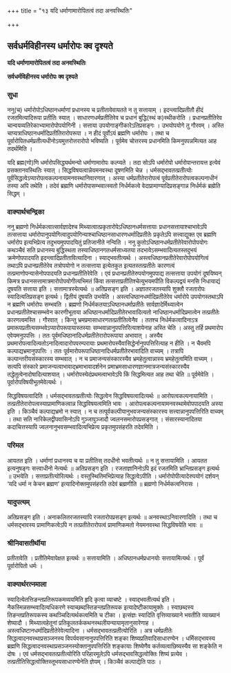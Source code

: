 +++
title = "१३ यदि धर्माणामारोपितत्वं तदा अनवस्थितिः"

+++


## सर्वधर्मविहीनस्य धर्मारोपः क्व दृश्यते

**यदि धर्माणामारोपितत्वं तदा अनवस्थितिः**

**सर्वधर्मविहीनस्य धर्मारोपः क्व दृश्यते**

### **सुधा**

ननु(च) धर्मारोपोऽधिष्ठानधर्माणां प्रधानस्य च प्रतीतावेवायतते न तु सत्तायाम् । इदन्त्वादिप्रतीतौ हीदं रजतमित्यादिरूपा प्रतीतिः स्यात् । साधारणधर्मप्रतीतिरेव च प्रधानं बुद्धि(स्थं क)स्थीकरोति । प्रधानप्रतीतिरेव चान्वयव्यतिरेकाभ्यामारोपोपयोगिनी । सत्ताया उपयोगाङ्गीकारेऽतिप्रसङ्गः । उभयोपयोगे तु गौरवम् । अस्ति चाप्यत्राधिष्ठानधर्मादिप्रतीतिरारोपरूपा । न हीदं पूर्वोऽयं ब्रह्मणि धर्मारोपः । तथा च पूर्वारोपितधर्मप्रतीत्यधीनोऽयमुत्तरोत्तरारोपो भविष्यति । पूर्वमेव चोत्तरस्य प्रधानमिति किमनुपपन्नमित्यत आह तदर्थमिति ।

यदि ब्रह्म(णो)णि धर्मारोपसिद्ध्यर्थमन्यो धर्माणामारोपः कल्प्यते । तदा सोऽपि धर्मारोपो धर्मारोपान्तरायत्त इत्येवं प्रसक्तानवस्थितिः स्यात् । सिद्धविषयत्वान्नेयमनवस्था दूषणमिति चेन्न । धर्मसद्भावतत्प्रतीत्योः पूर्वसिद्धत्वेऽप्यारोपत्वकल्पनायामनवस्थानिवारणात् । अस्या धर्मप्रतीतेरारोपत्वं पूर्वप्रतीतेरारोपत्वकल्पनाधीनं तस्या अपि तथेति । तदेवं ब्रह्मणि धर्मारोपासम्भवात्स्वतो निर्धर्मकत्वे वेदाप्रामाण्यादिप्रसङ्गान्न निर्धर्मकं ब्रह्मेति सिद्धम् ।

### **वाक्यार्थचन्द्रिका**

ननु ब्रह्मणो निर्धर्मकत्वात्सार्वज्ञादेश्च मिथ्यात्वात्प्रकृतारोपेऽधिष्ठानधर्मसत्तायाः प्रधानसत्तायाश्चाभावेऽपि तत्सत्ताया धर्मारोपानुपयोगित्वादुपयोगिन्याश्चाधिष्ठानसाधारणधर्मादिप्रतीतेः प्रकृतेऽपि सत्त्वाद्युक्त एव ब्रह्मणि धर्मारोप इत्यभिप्रेत्य तदुभयमुपपादयितुं प्रतिजानीते नन्विति । ननु कुतोऽधिष्ठानधर्मप्रतीतेरेवारोपोपयोगः कथञ्चैवं सति प्रधानस्य बुद्धिस्थता तस्याधिष्ठानगतधर्मसाध्यतया तदभावेऽसम्भवादित्यतस्तदुभयं क्रमेणोपपादयति इदन्त्वादिप्रतीतावित्यादिना । स्याद्भवतीत्यर्थः । अस्त्वधिष्ठानप्रतीतेरेवारोपोपयोगित्वं तथाऽपि प्रधानप्रतीतेरेव तत्रोपयोगो न तत्सत्ताया इत्येतकुत इत्यतस्तत्प्रतीतेः कारणत्वं तत्प्रमाणोपन्यासेनोपपादयति प्रधानप्रतीतिरेवेति । एवं प्रधानप्रतीतेरुपयोगमुपपाद्य तत्सत्ताया उपयोगं दूषयिष्यन् किमत्र प्रधानसत्तामात्रमारोपोपयोगीत्यभिमतं किंवा तत्सत्ताप्रतीतिश्चेत्युभयमपीति विकल्पद्वयं मनसि निधायाद्यं दूषयति सत्ताया इति । सत्तामात्रस्येत्यर्थः ॥ अतिप्रसङ्ग इति । अज्ञातरजतस्यापि शुक्तौ रजतारोपः स्यादित्यतिप्रसङ्ग इत्यर्थः। द्वितीयं दूषयति उभयेति । अस्त्वधिष्ठानधर्मादिप्रतीतेरेव धर्मारोपे उपयोगस्तथाऽपि न ब्रह्मणि धर्मारोपः सम्भवति । ब्रह्मणो निर्धर्मकतयाऽधिष्ठानधर्माप्रतीतेः सार्वज्ञादेर्मिथ्यात्वेन प्रधानप्रतीतेश्चासम्भवेन कारणीभूताया अधिष्ठानधर्मादिप्रतीतेरभावादित्यतो नाधिष्ठानधर्मादिप्रमात्वेन तत्प्रतीतेः कारणत्वमस्ति । गौरवात् । किन्तु भ्रमप्रमासाधारणतत्प्रतीतित्वेनैव । ततश्च निर्धर्मकत्वादिनाऽत्र प्रमारूपप्रतीत्यसम्भवेऽप्यारोपरूपायास्तस्याः सम्भवान्नानुपपत्तिरित्याशयेनाह अस्ति चेति । अस्तु तर्हि प्रथमारोप एवेयमनुपपत्तिः । ततः पूर्वमधिष्ठानादिधर्मप्रतीतेरारोपरूपाया अभावात् । अस्यैव प्रथमारोपत्वादित्यतोऽनादित्वादारोपपरम्परायाः प्रथमारोपस्यैवासिद्धेर्नानुपपत्तिरित्याह न हीति । न चैवमपि कल्पाद्यभ्रमानुपपत्तिः । ततः पूर्वमारोपरूपाधिष्ठानादिधर्मप्रतीतेरभावादिति वाच्यम् । तत्रापि कल्पान्तरीयसंस्कारस्य सम्भवात् । न च प्रमाजन्यसंस्कारस्यैव भ्रमहेतुत्वान्नास्य भ्रमहेतुत्वमिति वाच्यम् । सत्यपि संस्कारे प्रमाजन्यत्वाभावाद्भ्रमाभावादर्शनेन प्रमाभ्रमसाधारणज्ञानमात्रजन्यसंस्कारस्यैव तद्धेतुत्वेनादोषादित्याशयात् । धर्मारोपस्येदंप्रथमत्वाभावेऽपि किं सिद्धमित्यत आह तथा चेति ॥ पूर्वमेवेति । पूर्वारोपविषयीभूतमेवेत्यर्थः ।

सिद्धविषयत्वादिति । धर्मसद्भावतत्प्रतीत्योः सिद्धत्वेन सिद्धविषयत्वादित्यर्थः ॥ आरोपत्वकल्पनायामिति । तत्प्रतीतेरारोपत्वस्याप्रामाणिकत्वान्न सिद्धविषयत्वमिति भावः । आरोपत्वकल्पनायामनवस्थामेवोपपादयति अस्या इति । किञ्चैवं कल्पाद्यभ्रमो न स्यात् । न च तत्पूर्वकल्पीयानुभवजन्यसंस्कारस्य सत्त्वान्नानुपपत्तिरिति वाच्यम् । तथा सति नारिकेलद्वीपवासिनोऽपि गुञ्जापुञ्जादौ ज्वलनसमारोपप्रसङ्गात् । संसारस्यानादितया कदाचित्तस्यापि ज्वलनानुभवसम्भवादित्यभिप्रेत्य प्रकृतमुपसंहरति तदेवमिति ।

### **परिमल**

आयतत इति । धर्माणां प्रधानस्य च या प्रतीतिस् तदधीनो भवतीत्यर्थः ॥ न तु सत्तायामिति । आयतत इत्यनुषङ्गः सत्त्वाधीनो नेत्यर्थः ॥ अतिप्रसङ्ग इति । रजताज्ञानिनोऽपि इदं रजतमिति भ्रान्तिप्रसङ्ग इत्यर्थः ॥ उभयेति । सत्ताप्रतीत्योरित्यर्थः । वस्तुस्थितिमभिप्रेत्याह सिद्धत्वेऽपीति । धर्मारोपोपीत्यादेरुपयोगं दर्शयन् ‘यदि धर्मा न केचन ब्रह्मण’ इत्यादिनोक्तमुपसंहरति तदेवं ब्रह्मणीति ॥ ब्रह्मणो निर्धर्मकत्वनिरासः ।

### **यादुपत्यम्**

अतिप्रसङ्ग इति । अनाकलितरजतस्यापि रजतारोपप्रसङ्ग इत्यर्थः ॥ अनवस्थाऽनिवारणादिति । तथा च धर्मसद्भावस्य प्रामाणिकत्वेऽपि न तत्प्रतीतेरारोपत्वं प्रामाणिकमतो नेयमनवस्था सिद्धविषयेति भावः ॥

### **श्रीनिवासतीर्थीया**

प्रतीतावेति । प्रतीतिमेवापेक्षत इत्यर्थः ॥ सत्तायामिति । अधिष्ठानधर्मप्रधानयोः सत्तायामित्यर्थः । पूर्वं पूर्वारोपितो धर्मः ।

### **वाक्यार्थरत्नमाला**

स्यादित्येतत्तिङन्तप्रतिरूपकमव्ययमिति हृदि कृत्वा व्याचष्टे । स्याद्भवतीत्यर्थ इति । नैकस्मिन्नसम्भवादित्यधिकरणे स्याच्छब्दस्तिङन्तप्रतिरूपक इत्यादेष्टीकायामुक्तेः । स्याछब्दस्य तिङन्तप्रतिरूपकस्य कथञ्चिदित्यर्थकत्वमिति च टीका । इत्संज्ञः स्यादिति वृत्तिव्याख्याने भवतीति व्याख्यानं शेष्यादौ । मिथ्यात्वहेतूनां प्रतिकूलतर्ककथनस्थलीयन्यायामृतानुसारेणाह । अस्त्वधिष्टानधर्मादिप्रतीतेरेवेत्यादिना । धर्मसद्भावतत्प्रतीत्योरिति । अत्र धर्मप्रतीतेः सिद्धत्वादनवस्थाप्रसञ्जनस्य विपर्यवसानानुपपत्तिरिति शङ्का शिष्यप्रतिवादिसाधारण्येन । धर्मिसद्भावस्य ब्रह्मणि सिद्धत्वादनवस्थाप्रसञ्जनस्योक्तानुपपत्तिरिति शङ्कायाः शिष्येणैव कर्तव्यत्वाछिष्यस्यैव सा शङ्केति न दोषः । एवं धर्मसद्भावतत्प्रतीत्योरिति परिहारमूलेऽपि धर्मसद्भावसिद्धत्वोक्तिः शिष्यं प्रत्येव । तत्प्रतीतिसिद्धत्वोक्तिस्तूभयसाधारण्येनेति ज्ञेयम् । किञ्चैवं कल्पाद्येति पाठः ।

